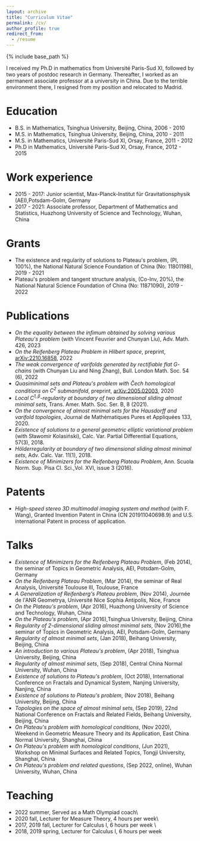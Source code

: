 ```yaml
---
layout: archive
title: "Curriculum Vitae"
permalink: /cv/
author_profile: true
redirect_from:
  - /resume
---
```


{% include base_path %}

I received my Ph.D in mathematics from Université Paris-Sud XI, followed by two years of postdoc research in Germany. Thereafter, I worked as 
an permanent associate professor at a university in China. Due to the terrible environment there, I resigned from my position and relocated to Madrid.

Education
======
- B.S. in Mathematics, Tsinghua University, Beijing, China, 2006 - 2010
- M.S. in Mathematics, Tsinghua University, Beijing, China, 2010 - 2011
- M.S. in Mathematics,  Université Paris-Sud XI, Orsay, France, 2011 - 2012
- Ph.D in Mathematics,  Université Paris-Sud XI, Orsay, France, 2012 - 2015

Work experience
======
- 2015 - 2017: Junior scientist, Max-Planck-Institut für Gravitationsphysik (AEI),Potsdam-Golm, Germany
- 2017 - 2021: Associate professor, Department of Mathematics and Statistics, Huazhong University of Science and Technology, Wuhan, China

Grants
======
- The existence and regularity of solutions to Plateau's problem, (PI, 100%), the National Natural Science Foundation of China (No: 11801198), 2019 - 2021
- Plateau's problem and tangent structure analysis, (Co-Inv, 20\%), the National Natural Science Foundation of China (No: 11871090), 2019 - 2022

Publications
======
- *On the equality between the infimum obtained by solving various Plateau's problem* (with Vincent Feuvrier and Chunyan Liu), Adv. Math. 426, 2023
- *On the Reifenberg Plateau Problem in Hilbert space*, preprint, [arXiv:2210.16858](https://arxiv.org/abs/2210.16858), 2022
- *The weak convergence of varifolds generated by rectifiable flat $G$-chains* (with Chunyan Liu and Ning Zhang), Bull. London Math. Soc. 54 (6), 2022
- *Quasiminimal sets and Plateau's problem with Čech homological conditions on $C^2$ submanifold*, preprint, [arXiv:2005.02003](https://arxiv.org/abs/2005.02003), 2020
- *Local $C^{1,\beta}$-regularity at boundary of two dimensional sliding almost minimal sets*, Trans. Amer. Math. Soc. Ser. B, 8 (2021).
- *On the convergence of almost minimal sets for the Hausdorff and varifold topologies*, Journal de Mathématiques Pures et Appliquées 133, 2020.
- *Existence of solutions to a general geometric  elliptic variational problem* (with Sławomir Kolasiński),  Calc. Var. Partial Differential Equations, 57(3), 2018.
- *Hölderregularity at boundary of two dimensional sliding almost minimal sets*, Adv. Calc. Var. 11(1), 2018.
- *Existence of Minimizers for the Reifenberg Plateau Problem*, Ann. Scuola Norm. Sup. Pisa Cl. Sci.,Vol. XVI, issue 3 (2016).

Patents
===
- *High-speed stereo 3D multimodal imaging system and method* (with F. Wang), Granted Invention Patent in China (CN 201911040698.9) and U.S.	international Patent in process of application.

Talks
======
- *Existence of Minimizers for the Reifenberg Plateau Problem*, (Feb 2014), the seminar of Topics in Geometric Analysis, AEI, Potsdam-Golm, Germany
- *On the Reifenberg Plateau Problem*, (Mar 2014), the seminar of Real Analysis, Université Toulouse III, Toulouse, France
- *A Generalization of Reifenberg's Plateau problem*, (Nov 2014), Journée de  l'ANR Geometrya, Université Nice Sophia Antipolis, Nice, France
- *On the Plateau's problem*, (Apr 2016), Huazhong University of Science and Technology, Wuhan, China
- *On the Plateau's problem*, (Apr 2016),Tsinghua University, Beijing, China
- *Regularity of 2-dimensional sliding almost minimal sets*, (Nov 2016),the seminar of Topics in Geometric Analysis, AEI, Potsdam-Golm,  Germany
- *Regularity of almost minimal sets*, (Jan 2018), Beihang University, Beijing, China
- *An introduction to various Plateau's problem*, (Apr 2018), Tsinghua University, Beijing, China
- *Regularity of almost minimal sets*, (Sep 2018), Central China Normal University, Wuhan, China
- *Existence of solutions to Plateau's problem*, (Oct 2018), International Conference on Fractals and Dynamical System, Nanjing University, Nanjing, China
- *Existence of solutions to Plateau's problem*, (Nov 2018), Beihang University, Beijing, China
- *Topologies on the space of almost minimal sets*, (Sep 2019), 22nd National Conference on Fractals and Related Fields, Beihang University, Beijing, China
- *On Plateau's problem with homological conditions*, (Nov 2020), Weekend in Geometric Measure Theory and its Application, East China Normal University, Shanghai, China
- *On Plateau's problem with homological conditions*, (Jun 2021), Workshop on Minimal Surfaces and Related Topics, Tongji University, Shanghai, China
- *On Plateau's problem and related questions*, (Sep 2022, online), Wuhan University, Wuhan, China

Teaching
======
- 2022 summer, Served as a Math Olympiad coach\\
- 2020 fall, Lecturer for Measure Theory, 4 hours per week\\
- 2017, 2019 fall, Lecturer for Calculus I, 6 hours per week \\
- 2018, 2019 spring, Lecturer for Calculus I, 6 hours per week 
  
